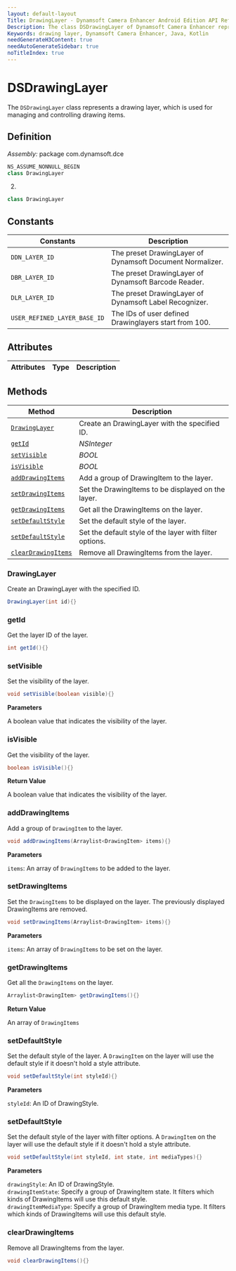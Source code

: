 ```yaml
---
layout: default-layout
Title: DrawingLayer - Dynamsoft Camera Enhancer Android Edition API Reference
Description: The class DSDrawingLayer of Dynamsoft Camera Enhancer represents a drawing layer, which is used for managing and controlling drawing items.
Keywords: drawing layer, Dynamsoft Camera Enhancer, Java, Kotlin
needGenerateH3Content: true
needAutoGenerateSidebar: true
noTitleIndex: true
---
```


# DSDrawingLayer

The `DSDrawingLayer` class represents a drawing layer, which is used for managing and controlling drawing items.

## Definition

*Assembly:* package com.dynamsoft.dce

```java
NS_ASSUME_NONNULL_BEGIN
class DrawingLayer
```
2. 
```kotlin
class DrawingLayer
```

## Constants

| Constants | Description |
| --------- | ----------- |
| `DDN_LAYER_ID` | The preset DrawingLayer of Dynamsoft Document Normalizer. |
| `DBR_LAYER_ID` | The preset DrawingLayer of Dynamsoft Barcode Reader. |
| `DLR_LAYER_ID` | The preset DrawingLayer of Dynamsoft Label Recognizer. |
| `USER_REFINED_LAYER_BASE_ID` | The IDs of user defined Drawinglayers start from 100. |

## Attributes

| Attributes | Type | Description |
| ---------- | ---- | ----------- |

## Methods

| Method | Description |
|------- |-------------|
| [`DrawingLayer`](#drawinglayer) | Create an DrawingLayer with the specified ID. |
| [`getId`](#getid) | *NSInteger* |Get the layer ID of the layer. |
| [`setVisible`](#visible) | *BOOL* | Set/get the visibility of the layer. |
| [`isVisible`](#visible) | *BOOL* | Set/get the visibility of the layer. |
| [`addDrawingItems`](#adddrawingitems) | Add a group of DrawingItem to the layer. |
| [`setDrawingItems`](#setdrawingitems) | Set the DrawingItems to be displayed on the layer. |
| [`getDrawingItems`](#getdrawingitems) | Get all the DrawingItems on the layer. |
| [`setDefaultStyle`](#setdefaultstyle) | Set the default style of the layer. |
| [`setDefaultStyle`](#setdefaultstyle) | Set the default style of the layer with filter options. |
| [`clearDrawingItems`](#cleardrawingitems) | Remove all DrawingItems from the layer. |

### DrawingLayer

Create an DrawingLayer with the specified ID.

```java
DrawingLayer(int id){}
```

### getId

Get the layer ID of the layer.

```java
int getId(){}
```

### setVisible

Set the visibility of the layer.

```java
void setVisible(boolean visible){}
```

**Parameters**

A boolean value that indicates the visibility of the layer.

### isVisible

Get the visibility of the layer.

```java
boolean isVisible(){}
```

**Return Value**

A boolean value that indicates the visibility of the layer.

### addDrawingItems

Add a group of `DrawingItem` to the layer.

```java
void addDrawingItems(Arraylist<DrawingItem> items){} 
```

**Parameters**

`items`: An array of `DrawingItems` to be added to the layer.

### setDrawingItems

Set the `DrawingItems` to be displayed on the layer. The previously displayed DrawingItems are removed.

```java
void setDrawingItems(Arraylist<DrawingItem> items){}
```

**Parameters**

`items`: An array of `DrawingItems` to be set on the layer.

### getDrawingItems

Get all the `DrawingItems` on the layer.

```java
Arraylist<DrawingItem> getDrawingItems(){}
```

**Return Value**

An array of `DrawingItems`

### setDefaultStyle

Set the default style of the layer. A `DrawingItem` on the layer will use the default style if it doesn't hold a style attribute.

```java
void setDefaultStyle(int styleId){}
```

**Parameters**

`styleId`: An ID of DrawingStyle.

### setDefaultStyle

Set the default style of the layer with filter options. A `DrawingItem` on the layer will use the default style if it doesn't hold a style attribute.

```java
void setDefaultStyle(int styleId, int state, int mediaTypes){}
```

**Parameters**

`drawingStyle`: An ID of DrawingStyle.  
`drawingItemState`: Specify a group of DrawingItem state. It filters which kinds of DrawingItems will use this default style.  
`drawingItemMediaType`: Specify a group of DrawingItem media type. It filters which kinds of DrawingItems will use this default style.

### clearDrawingItems

Remove all DrawingItems from the layer.

```java
void clearDrawingItems(){}
```
